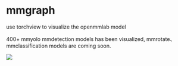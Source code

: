 # mmgraph

use torchview to visualize the openmmlab model

400+ mmyolo mmdetection models has been visualized, mmrotate、mmclassification models are coming soon.

![](https://raw.githubusercontent.com/vansin/mmgraph/a274a417f8ae5d7d2e6d34f14716edd94fcf88ba/mmrotate/configs/rotated_retinanet/rotated-retinanet-rbox-le90_r50_fpn_1x_dota.py.svg)